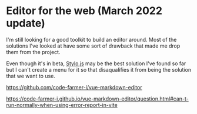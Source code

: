 # Editor for the web (March 2022 update)

I'm still looking for a good toolkit to build an editor around. Most of the solutions I've looked at have some sort of drawback that made me drop them from the project.

Even though it's in beta, [Stylo.js](https://stylojs.com/) may be the best solution I've found so far but I can't create a menu for it so that disaqualifies it from being the solution that we want to use.

<https://github.com/code-farmer-i/vue-markdown-editor>

<https://code-farmer-i.github.io/vue-markdown-editor/question.html#can-t-run-normally-when-using-error-report-in-vite>
